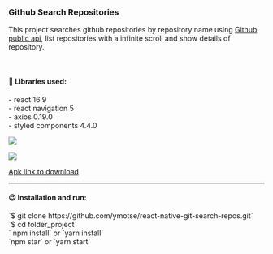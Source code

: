 <h3>Github Search Repositories </h3>


<p>This project searches github repositories by repository name using <a href="https://developer.github.com/v3/search/#search-repositories" target="_blank">Github public api</a>, list repositories with a infinite scroll and show details of repository.</p>

<br/>

<h4>🚀 Libraries used: </h4>
   - react 16.9<br>
   - react navigation 5<br>
   - axios 0.19.0<br>
   - styled components 4.4.0<br>


![](https://raw.githubusercontent.com/ymotse/react-native-git-search-repos/master/screenshots/screenshot.jpg)

![](../screenshots/github-search-repos.gif)

<a href="https://drive.google.com/file/d/1kqF9UsWk4b9JHqRJCO-cEPiFiu832yVa/view?usp=sharing">Apk link to download</a>


<hr/>

<h4>😉 Installation and run: </h4>
`$ git clone https://github.com/ymotse/react-native-git-search-repos.git`<br>
`$ cd folder_project`<br>
` npm install` or `yarn install`<br>
`npm star` or `yarn start`<br>

